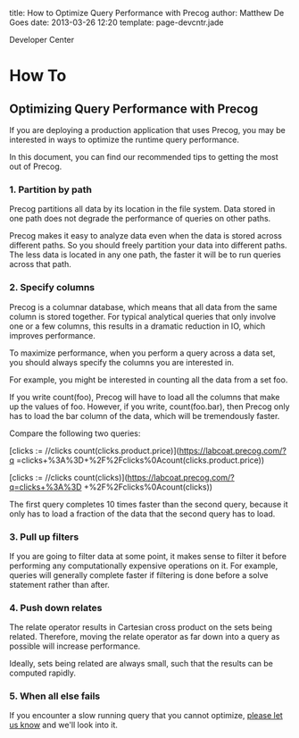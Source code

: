 title: How to Optimize Query Performance with Precog
author: Matthew De Goes 
date: 2013-03-26 12:20 
template: page-devcntr.jade

Developer Center

# How To

## Optimizing Query Performance with Precog

If you are deploying a production application that uses Precog, you may be
interested in ways to optimize the runtime query performance.

In this document, you can find our recommended tips to getting the most out of
Precog.

### 1. Partition by path

Precog partitions all data by its location in the file system. Data stored in
one path does not degrade the performance of queries on other paths.

Precog makes it easy to analyze data even when the data is stored across
different paths. So you should freely partition your data into different
paths. The less data is located in any one path, the faster it will be to run
queries across that path.

### 2. Specify columns

Precog is a columnar database, which means that all data from the same column
is stored together. For typical analytical queries that only involve one or a
few columns, this results in a dramatic reduction in IO, which improves
performance.

To maximize performance, when you perform a query across a data set, you
should always specify the columns you are interested in.

For example, you might be interested in counting all the data from a set foo.

If you write count(foo), Precog will have to load all the columns that make up
the values of foo. However, if you write, count(foo.bar), then Precog only has
to load the bar column of the data, which will be tremendously faster.

Compare the following two queries:

[clicks := //clicks count(clicks.product.price)](https://labcoat.precog.com/?q
=clicks+%3A%3D+%2F%2Fclicks%0Acount(clicks.product.price))

[clicks := //clicks count(clicks)](https://labcoat.precog.com/?q=clicks+%3A%3D
+%2F%2Fclicks%0Acount(clicks))

The first query completes 10 times faster than the second query, because it
only has to load a fraction of the data that the second query has to load.

### 3. Pull up filters

If you are going to filter data at some point, it makes sense to filter it
before performing any computationally expensive operations on it. For example,
queries will generally complete faster if filtering is done before a solve
statement rather than after.

### 4. Push down relates

The relate operator results in Cartesian cross product on the sets being
related. Therefore, moving the relate operator as far down into a query as
possible will increase performance.

Ideally, sets being related are always small, such that the results can be
computed rapidly.

### 5. When all else fails

If you encounter a slow running query that you cannot optimize, [please let us
know](https://precog.com/contact) and we'll look into it.

